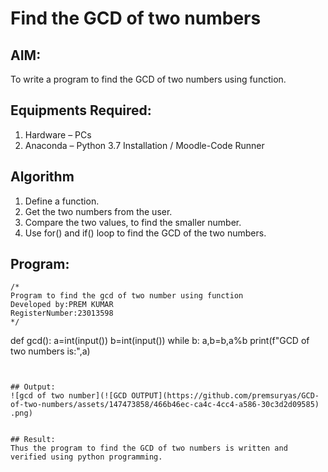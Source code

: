# Find the GCD of two numbers

## AIM:
To write a program to find the GCD of two numbers using function.

## Equipments Required:
1. Hardware – PCs
2. Anaconda – Python 3.7 Installation / Moodle-Code Runner

## Algorithm
1. Define a function.
2. Get the two numbers from the user.
3. Compare the two values, to find the smaller number.
4. Use for() and if() loop to find the GCD of the two numbers.

## Program:
```
/*
Program to find the gcd of two number using function
Developed by:PREM KUMAR 
RegisterNumber:23013598  
*/
```
def gcd():
  a=int(input())
  b=int(input())
  while b:
    a,b=b,a%b
  print(f"GCD of two numbers is:",a)
```


## Output:
![gcd of two number](![GCD OUTPUT](https://github.com/premsuryas/GCD-of-two-numbers/assets/147473858/466b46ec-ca4c-4cc4-a586-30c3d2d09585)
.png)


## Result:
Thus the program to find the GCD of two numbers is written and verified using python programming.
